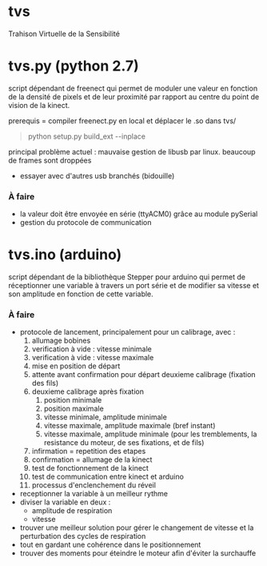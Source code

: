 tvs
===

Trahison Virtuelle de la Sensibilité

# tvs.py (python 2.7)
script dépendant de freenect qui permet de moduler une valeur en fonction de la densité de pixels et de leur proximité par rapport au centre du point de vision de la kinect.

prerequis = compiler freenect.py en local et déplacer le .so dans tvs/
> python setup.py build_ext --inplace

principal problème actuel : mauvaise gestion de libusb par linux. beaucoup de frames sont droppées
- essayer avec d'autres usb branchés (bidouille)

### À faire 
* la valeur doit être envoyée en série (ttyACM0) grâce au module pySerial
* gestion du protocole de communication

# tvs.ino (arduino)
script dépendant de la bibliothèque Stepper pour arduino qui permet de réceptionner une variable à travers un port série et de modifier sa vitesse et son amplitude en fonction de cette variable.

### À faire 
* protocole de lancement, principalement pour un calibrage, avec :
    1. allumage bobines
    2. verification à vide : vitesse minimale
    3. verification à vide : vitesse maximale
    4. mise en position de départ
    5. attente avant confirmation pour départ deuxieme calibrage (fixation des fils)
    6. deuxieme calibrage après fixation
        1. position minimale
        2. position maximale
        3. vitesse minimale, amplitude minimale
        4. vitesse maximale, amplitude maximale (bref instant)
        5. vitesse maximale, amplitude minimale (pour les tremblements, la resistance du moteur, de ses fixations, et de fils)
    7. infirmation = repetition des etapes
    8. confirmation = allumage de la kinect
    9. test de fonctionnement de la kinect
    10. test de communication entre kinect et arduino
    11. processus d'enclenchement du réveil
* receptionner la variable à un meilleur rythme
* diviser la variable en deux :
    * amplitude de respiration
    * vitesse
* trouver une meilleur solution pour gérer le changement de vitesse et la perturbation des cycles de respiration
* tout en gardant une cohérence dans le positionnement
* trouver des moments pour éteindre le moteur afin d'éviter la surchauffe
